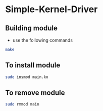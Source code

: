 # Simple-Kernel-Driver
## Building module
- use the following commands 
```bash
make 
```
## To install module
```bash
sudo insmod main.ko
```
## To remove module
```bash
sudo rmmod main
```
